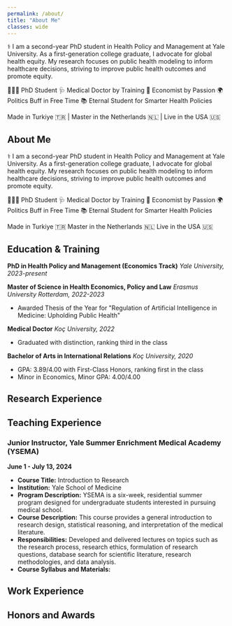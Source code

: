 ```yaml
---
permalink: /about/
title: "About Me"
classes: wide
---
```


⚕️ I am a second-year PhD student in Health Policy and Management at Yale University. As a first-generation college graduate, I advocate for global health equity. My research focuses on public health modeling to inform healthcare decisions, striving to improve public health outcomes and promote equity.

👨🏻‍💻 PhD Student
🩺 Medical Doctor by Training
🧮 Economist by Passion
🌍 Politics Buff in Free Time
📚 Eternal Student for Smarter Health Policies

Made in Turkiye 🇹🇷 | Master in the Netherlands 🇳🇱 | Live in the USA 🇺🇸

## About Me
⚕️ I am a second-year PhD student in Health Policy and Management at Yale University. As a first-generation college graduate, I advocate for global health equity. My research focuses on public health modeling to inform healthcare decisions, striving to improve public health outcomes and promote equity.

👨🏻‍💻 PhD Student 🩺 Medical Doctor by Training 🧮 Economist by Passion 🌍 Politics Buff in Free Time 📚 Eternal Student for Smarter Health Policies

Made in Turkiye 🇹🇷 Master in the Netherlands 🇳🇱 Live in the USA 🇺🇸

## Education & Training

**PhD in Health Policy and Management (Economics Track)**
*Yale University, 2023-present*

**Master of Science in Health Economics, Policy and Law**
*Erasmus University Rotterdam, 2022-2023*
- Awarded Thesis of the Year for "Regulation of Artificial Intelligence in Medicine: Upholding Public Health"

**Medical Doctor**
*Koç University, 2022*
- Graduated with distinction, ranking third in the class

**Bachelor of Arts in International Relations**
*Koç University, 2020*
- GPA: 3.89/4.00 with First-Class Honors, ranking first in the class
- Minor in Economics, Minor GPA: 4.00/4.00

## Research Experience

## Teaching Experience

### Junior Instructor, Yale Summer Enrichment Medical Academy (YSEMA)
**June 1 - July 13, 2024**

- **Course Title:** Introduction to Research
- **Institution:** Yale School of Medicine
- **Program Description:** YSEMA is a six-week, residential summer program designed for undergraduate students interested in pursuing medical school.
- **Course Description:** This course provides a general introduction to research design, statistical reasoning, and interpretation of the medical literature. 
- **Responsibilities:** Developed and delivered lectures on topics such as the research process, research ethics, formulation of research questions, database search for scientific literature, research methodologies, and data analysis.
- **Course Syllabus and Materials:**


## Work Experience

## Honors and Awards
